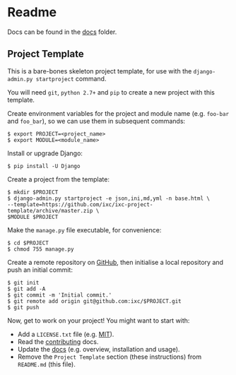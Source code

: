 # Readme

Docs can be found in the [docs](docs/index.md) folder.

## Project Template

This is a bare-bones skeleton project template, for use with the
`django-admin.py startproject` command.

You will need `git`, `python 2.7+` and `pip` to create a new project with this
template.

Create environment variables for the project and module name (e.g. `foo-bar`
and `foo_bar`), so we can use them in subsequent commands:

    $ export PROJECT=<project_name>
    $ export MODULE=<module_name>

Install or upgrade Django:

    $ pip install -U Django

Create a project from the template:

    $ mkdir $PROJECT
    $ django-admin.py startproject -e json,ini,md,yml -n base.html \
    --template=https://github.com/ixc/ixc-project-template/archive/master.zip \
    $MODULE $PROJECT

Make the `manage.py` file executable, for convenience:

    $ cd $PROJECT
    $ chmod 755 manage.py

Create a remote repository on [GitHub](https://github.com), then initialise a
local repository and push an initial commit:

    $ git init
    $ git add -A
    $ git commit -m 'Initial commit.'
    $ git remote add origin git@github.com:ixc/$PROJECT.git
    $ git push

Now, get to work on your project! You might want to start with:

  * Add a `LICENSE.txt` file (e.g.
    [MIT](http://choosealicense.com/licenses/mit/)).
  * Read the [contributing](docs/contributing.md) docs.
  * Update the [docs](docs/index.md) (e.g. overview, installation and usage).
  * Remove the `Project Template` section (these instructions) from `README.md`
    (this file).
